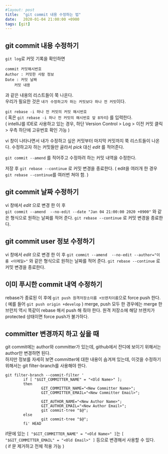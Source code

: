 ```yaml
---
#layout: post
title:  "git commit 내용 수정하는 법"
date:   2020-01-04 21:00:00 +0900
tags: [git]
---
```

## git commit 내용 수정하기

`git log`로 커밋 기록을 확인하면
```
commit 커밋해시번호
Author : 커밋한 사람 정보
Date : 커밋 날짜
    커밋 내용
```
과 같은 내용의 리스트들이 쭉 나온다.  
우리가 필요한 것은 `내가 수정하고자 하는 커밋보다 하나 전 커밋`이다.

`git rebase -i 하나 전 커밋의 커밋 해시번호`  
( 혹은 `git rebase -i 하나 전 커밋의 해시번호 앞 8자리`)  를 입력한다.  
( intelliJ를 IDE로 사용하고 있는 경우, 하단 Version Control > Log > 이전 커밋 클릭 > 우측 하단에 고유번호 확인 가능 )

vi 창이 나타나면서 내가 수정하고 싶은 커밋부터 마지막 커밋까지 쭉 리스트들이 나온다.
수정하고자 하는 커밋들만 골라서 _pick_ 대신 _edit_ 를 적어준다.

`git commit --amend` 를 적어주고 수정하려 하는 커밋 내역을 수정한다. 

저장 후 `git rebase --continue` 로 커밋 변경을 종료한다.
( edit을 여러개 한 경우 `git rebase --continue`를 여러번 쳐야 함. )


## git commit 날짜 수정하기

vi 창에서 _edit_ 으로 변경 한 이 후  
`git commit --amend  --no-edit --date "Jan 04 21:00:00 2020 +0900"` 와 같은 형식으로
원하는 날짜를 적어 준다.
`git rebase --continue` 로 커밋 변경을 종료한다.

## git commit user 정보 수정하기

vi 창에서 _edit_ 으로 변경 한 이 후
`git commit --amend  --no-edit --author="이름 <이메일>"` 와 같은 형식으로
원하는 날짜를 적어 준다.
`git rebase --continue` 로 커밋 변경을 종료한다.

## 이미 푸시한 commit 내역 수정하기 

rebase가 종료된 이 후에
`git push 원격저장소이름 +브렌치이름`으로 force push 한다.  
( 예를 들어 `git push origin +develop` )
merge, push 모두 한 경우에는 merge 한 브런치 역시 똑같이 rebase 해서 push 해 줘야 한다.
원격 저장소에 해당 브렌치가 protected 상태이면 force push가 불가하다.

## committer 변경까지 하고 싶을 때

git commit에는 author와 committer가 있는데, github에서 잔디에 보이기 위해서는 author만 변경하면 된다.  
하지만 정보를 자세히 보면 committer에 대한 내용이 숨겨져 있는데, 이것을 수정하기 위해서는 git filter-branch를 사용해야 한다. 
```
git filter-branch --commit-filter '
        if [ "$GIT_COMMITTER_NAME" = "<Old Name>" ];
        then
                GIT_COMMITTER_NAME="<New Committer Name>";
                GIT_COMMITTER_EMAIL="<New Committer Email>";

                GIT_AUTHOR_NAME="<New Author Name>";
                GIT_AUTHOR_EMAIL="<New Author Email>";
                git commit-tree "$@";
        else
                git commit-tree "$@";
        fi' HEAD
```
if문에 있는 `[ "$GIT_COMMITTER_NAME" = "<Old Name>" ]`는 `[ "$GIT_COMMITTER_EMAIL" = "<Old Email>" ]` 등으로 변경해서 사용할 수 있다.   
( if 문 제거하고 전체 적용 가능 )